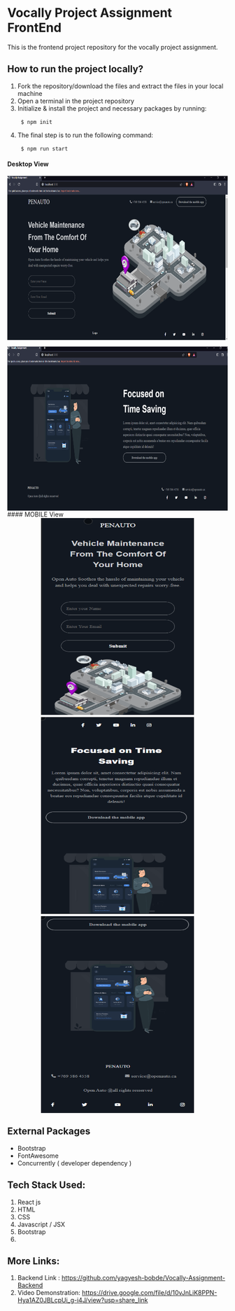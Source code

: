 # Vocally Project Assignment FrontEnd

This is the frontend project repository for the vocally project assignment.

## How to run the project locally?
1. Fork the repository/download the files and extract the files in your local machine
2. Open a terminal in the project repository
3. Initialize & install the project and necessary packages by running: 
   ```
    $ npm init 
   ```
4. The final step is to run the following command: 
   ```
    $ npm run start
   ```
#### Desktop View
<div style="display:flex; flex-direction:column; justify-content:center;align-items:center; gap: 15px; width=100%">
<img src="/1.png" width="640" height="375"  alt="" >
<img src="/2.png" width="640" height="375"  alt="" >
</div>
#### MOBILE View
<div style="display:flex; justify-content: space-evenly; gap: 5px; flex-wrap:wrap; width=100%">
<img src="/3.png" height="450" width="350"  alt="" >
<img src="/4.png" height="450" width="350"  alt="" >
<img src="/5.png" height="450" width="350"  alt="" >
</div>

## External Packages 
- Bootstrap
- FontAwesome
- Concurrently ( developer dependency )

## Tech Stack Used: 
1. React js
2. HTML
3. CSS 
4. Javascript / JSX
5. Bootstrap
6. 
## More Links: 
1. Backend Link : <a href="https://github.com/yagyesh-bobde/Vocally-Assignment-Backend" target="_blank" >https://github.com/yagyesh-bobde/Vocally-Assignment-Backend</a>
2. Video Demonstration: <a href="https://drive.google.com/file/d/10vJnLiK8PPN-Hya1AZ0JBLcpUi_g-i4J/view?usp=share_link" target="_blank" >https://drive.google.com/file/d/10vJnLiK8PPN-Hya1AZ0JBLcpUi_g-i4J/view?usp=share_link</a>

